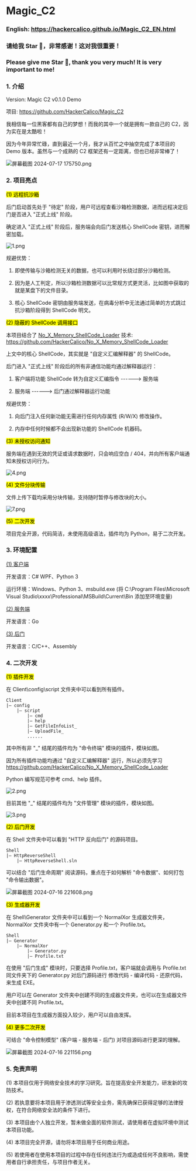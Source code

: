 # Magic_C2

### English: https://hackercalico.github.io/Magic_C2_EN.html

### 请给我 Star 🌟，非常感谢！这对我很重要！

### Please give me Star 🌟, thank you very much! It is very important to me!

### 1. 介绍

Version: Magic C2 v0.1.0 Demo

项目: https://github.com/HackerCalico/Magic_C2

我相信每一位黑客都有自己的梦想！而我的其中一个就是拥有一款自己的 C2，因为实在是太酷啦！

因为今年异常忙碌，直到最近一个月，我才从百忙之中抽空完成了本项目的 Demo 版本。虽然与一个成熟的 C2 框架还有一定距离，但也已经非常棒了！

![屏幕截图 2024-07-17 175750.png](https://github.com/HackerCalico/Magic_C2/blob/main/Client/bin/Debug/config/README/1.png)

### 2. 项目亮点

<mark>(1) 远程抗沙箱</mark>

后门启动首先处于 "待定" 阶段，用户可远程查看沙箱检测数据，进而远程决定后门是否进入 "正式上线" 阶段。

确定进入 "正式上线" 阶段后，服务端会向后门发送核心 ShellCode 密钥，进而解密加载。

![1.png](https://github.com/HackerCalico/Magic_C2/blob/main/Client/bin/Debug/config/README/2.png)

规避优势：

1. 即使传输与沙箱检测无关的数据，也可以利用时长绕过部分沙箱检测。

2. 因为是人工判定，所以沙箱检测数据可以比常规方式更灵活，比如图中获取的就是某盘下的文件目录。

3. 核心 ShellCode 密钥由服务端发送，在病毒分析中无法通过简单的方式跳过抗沙箱阶段得到 ShellCode 明文。

<mark>(2) 隐蔽的 ShellCode 调用接口</mark>

本项目结合了 <u>No_X_Memory_ShellCode_Loader</u> 技术: https://github.com/HackerCalico/No_X_Memory_ShellCode_Loader

上文中的核心 ShellCode，其实就是 "自定义汇编解释器" 的 ShellCode。

后门进入 "正式上线" 阶段后的所有非通信功能均通过解释器运行：

1. 客户端将功能 ShellCode 转为自定义汇编指令 ------> 服务端

2. 服务端 ------> 后门通过解释器运行功能

规避优势：

1. 向后门注入任何新功能无需进行任何内存属性 (R/W/X) 修改操作。

2. 内存中任何时候都不会出现新功能的 ShellCode 机器码。

<mark>(3) 未授权访问通知</mark>

服务端在遇到无效的凭证或请求数据时，只会响应空白 / 404，并向所有客户端通知未授权访问行为。

![4.png](https://github.com/HackerCalico/Magic_C2/blob/main/Client/bin/Debug/config/README/3.png)

<mark>(4) 文件分块传输</mark>

文件上传下载均采用分块传输，支持随时暂停与修改块的大小。

![7.png](https://github.com/HackerCalico/Magic_C2/blob/main/Client/bin/Debug/config/README/8.png)

<mark>(5) 二次开发</mark>

项目完全开源，代码简洁，未使用高级语法，插件均为 Python，易于二次开发。

### 3. 环境配置

<u>(1) 客户端</u>

开发语言：C# WPF、Python 3

运行环境：Windows、Python 3、msbuild.exe (将 C:\Program Files\Microsoft Visual Studio\xxxx\Professional\MSBuild\Current\Bin 添加至环境变量)

<u>(2) 服务端</u>

开发语言：Go

<u>(3) 后门</u>

开发语言：C/C++、Assembly

### 4. 二次开发

<mark>(1) 插件开发</mark>

在 Client\config\script 文件夹中可以看到所有插件。

```shell
Client
|— config
    |— script
        |— cmd
        |— help
        |— GetFileInfoList_
        |— UploadFile_
        ......
```

其中所有非 "_" 结尾的插件均为 "命令终端" 模块的插件，模块如图。

因为所有插件功能均通过 "自定义汇编解释器" 运行，所以必须先学习 https://github.com/HackerCalico/No_X_Memory_ShellCode_Loader

Python 编写规范可参考 cmd、help 插件。

![2.png](https://github.com/HackerCalico/Magic_C2/blob/main/Client/bin/Debug/config/README/4.png)

目前其他 "_" 结尾的插件均为 "文件管理" 模块的插件，模块如图。

![3.png](https://github.com/HackerCalico/Magic_C2/blob/main/Client/bin/Debug/config/README/5.png)

<mark>(2) 后门开发</mark>

在 Shell 文件夹中可以看到 "HTTP 反向后门" 的源码项目。

```shell
Shell
|— HttpReverseShell
    |— HttpReverseShell.sln
```

可以结合 "后门生命周期" 阅读源码，重点在于如何解析 "命令数据"、如何打包 "命令输出数据"。

![屏幕截图 2024-07-16 221608.png](https://github.com/HackerCalico/Magic_C2/blob/main/Client/bin/Debug/config/README/6.png)

<mark>(3) 生成器开发</mark>

在 Shell\Generator 文件夹中可以看到一个 NormalXor 生成器文件夹，NormalXor 文件夹中有一个 Generator.py 和一个 Profile.txt。

```shell
Shell
|— Generator
    |— NormalXor
        |— Generator.py
        |— Profile.txt
```

在使用 "后门生成" 模块时，只要选择 Profile.txt，客户端就会调用与 Profile.txt 同文件夹下的 Generator.py 对后门源码进行 修改代码 - 编译代码 - 还原代码，来生成 EXE。

用户可以在 Generator 文件夹中创建不同的生成器文件夹，也可以在生成器文件夹中创建不同 Profile.txt。

目前本项目在生成器方面投入较少，用户可以自由发挥。

<mark>(4) 更多二次开发</mark>

可结合 "命令控制模型" (客户端 - 服务端 - 后门) 对项目源码进行更深的理解。

![屏幕截图 2024-07-16 221156.png](https://github.com/HackerCalico/Magic_C2/blob/main/Client/bin/Debug/config/README/7.png)

### 5. 免责声明

(1) 本项目仅用于网络安全技术的学习研究。旨在提高安全开发能力，研发新的攻防技术。

(2) 若执意要将本项目用于渗透测试等安全业务，需先确保已获得足够的法律授权，在符合网络安全法的条件下进行。

(3) 本项目由个人独立开发，暂未做全面的软件测试，请使用者在虚拟环境中测试本项目功能。

(4) 本项目完全开源，请勿将本项目用于任何商业用途。

(5) 若使用者在使用本项目的过程中存在任何违法行为或造成任何不良影响，需使用者自行承担责任，与项目作者无关。
